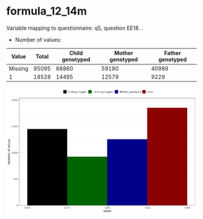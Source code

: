# formula_12_14m
Variable mapping to questionnaire: q5, question EE18.
.
- Number of values:

| Value | Total | Child genotyped | Mother genotyped | Father genotyped |
| ----- | ----- | --------------- | ---------------- | ---------------- |
| Missing | 95095 | 68860 | 59190 | 40989 |
| 1 | 18528 | 14495 | 12579 |9229 |



![](formula_12_14m_n.png)



